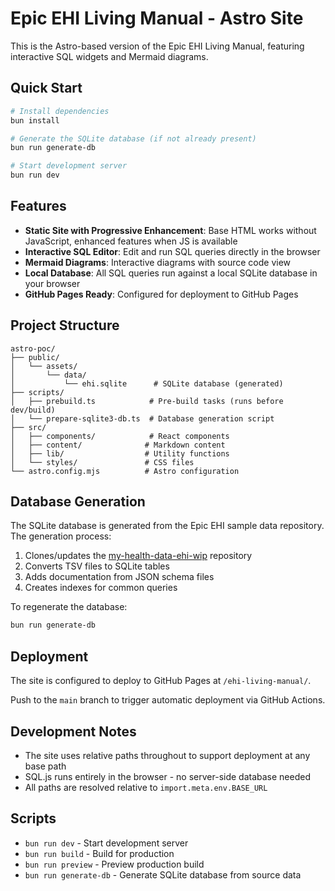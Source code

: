 # Epic EHI Living Manual - Astro Site

This is the Astro-based version of the Epic EHI Living Manual, featuring interactive SQL widgets and Mermaid diagrams.

## Quick Start

```bash
# Install dependencies
bun install

# Generate the SQLite database (if not already present)
bun run generate-db

# Start development server
bun run dev
```

## Features

- **Static Site with Progressive Enhancement**: Base HTML works without JavaScript, enhanced features when JS is available
- **Interactive SQL Editor**: Edit and run SQL queries directly in the browser
- **Mermaid Diagrams**: Interactive diagrams with source code view
- **Local Database**: All SQL queries run against a local SQLite database in your browser
- **GitHub Pages Ready**: Configured for deployment to GitHub Pages

## Project Structure

```
astro-poc/
├── public/
│   └── assets/
│       └── data/
│           └── ehi.sqlite      # SQLite database (generated)
├── scripts/
│   ├── prebuild.ts            # Pre-build tasks (runs before dev/build)
│   └── prepare-sqlite3-db.ts  # Database generation script
├── src/
│   ├── components/            # React components
│   ├── content/              # Markdown content
│   ├── lib/                  # Utility functions
│   └── styles/               # CSS files
└── astro.config.mjs          # Astro configuration
```

## Database Generation

The SQLite database is generated from the Epic EHI sample data repository. The generation process:

1. Clones/updates the [my-health-data-ehi-wip](https://github.com/jmandel/my-health-data-ehi-wip) repository
2. Converts TSV files to SQLite tables
3. Adds documentation from JSON schema files
4. Creates indexes for common queries

To regenerate the database:

```bash
bun run generate-db
```

## Deployment

The site is configured to deploy to GitHub Pages at `/ehi-living-manual/`. 

Push to the `main` branch to trigger automatic deployment via GitHub Actions.

## Development Notes

- The site uses relative paths throughout to support deployment at any base path
- SQL.js runs entirely in the browser - no server-side database needed
- All paths are resolved relative to `import.meta.env.BASE_URL`

## Scripts

- `bun run dev` - Start development server
- `bun run build` - Build for production
- `bun run preview` - Preview production build
- `bun run generate-db` - Generate SQLite database from source data